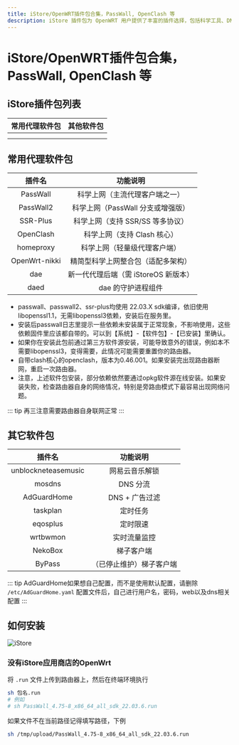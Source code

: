```yaml
---
title: iStore/OpenWRT插件包合集，PassWall, OpenClash 等
description: iStore 插件包为 OpenWRT 用户提供了丰富的插件选择，包括科学工具、DNS 拦截、内网穿透等功能插件，帮助优化网络使用体验。
---
```


# iStore/OpenWRT插件包合集，PassWall, OpenClash 等

## iStore插件包列表

|                                                常用代理软件包                                                |                                                      其他软件包                                                       |
| :----------------------------------------------------------------------------------------------------------: | :-------------------------------------------------------------------------------------------------------------------: |
|    <Pill name="适用于 22.03 版本" link="https://github.com/bcseputetto/Are-u-ok/releases/tag/iStoreOS" />    |    <Pill name="适用于 22.03 版本" link="https://github.com/bcseputetto/Are-u-ok/blob/master/packages/README.md" />    |
| <Pill name="适用于 24.10 版本" link="https://github.com/bcseputetto/Are-u-ok/releases/tag/iStoreOS_24.10" /> | <Pill name="适用于 24.10 版本" link="https://github.com/bcseputetto/Are-u-ok/blob/master/packages_24.10/README.md" /> |

## 常用代理软件包

|    插件名     |               功能说明               |
| :-----------: | :----------------------------------: |
|   PassWall    |    科学上网（主流代理客户端之一）    |
|   PassWall2   |  科学上网（PassWall 分支或增强版）   |
|   SSR-Plus    |   科学上网（支持 SSR/SS 等多协议）   |
|   OpenClash   |     科学上网（支持 Clash 核心）      |
|   homeproxy   |     科学上网（轻量级代理客户端）     |
| OpenWrt-nikki |  精简型科学上网整合包（适配多架构）  |
|      dae      | 新一代代理后端（需 iStoreOS 新版本） |
|     daed      |          dae 的守护进程组件          |

- passwall、passwall2、ssr-plus均使用 22.03.X sdk编译，依旧使用libopenssl1.1，无需libopenssl3依赖，安装后在服务里。
- 安装后passwall日志里提示一些依赖未安装属于正常现象，不影响使用，这些依赖固件里应该都自带的。可以到【系统】-【软件包】-【已安装】里确认。
- 如果你在安装此包前通过第三方软件源安装，可能导致意外的错误，例如本不需要libopenssl3，变得需要，此情况可能需要重置你的路由器。
- 自带clash核心的openclash，版本为0.46.001。如果安装完出现路由器断网，重启一次路由器。
- 注意，上述软件包安装，部分依赖依然要通过opkg软件源在线安装。如果安装失败，检查路由器自身的网络情况，特别是旁路由模式下最容易出现网络问题。

::: tip
再三注意需要路由器自身联网正常
:::

## 其它软件包

|       插件名        |         功能说明         |
| :-----------------: | :----------------------: |
| unblockneteasemusic |      网易云音乐解锁      |
|       mosdns        |         DNS 分流         |
|     AdGuardHome     |      DNS + 广告过滤      |
|      taskplan       |         定时任务         |
|      eqosplus       |         定时限速         |
|      wrtbwmon       |       实时流量监控       |
|       NekoBox       |        梯子客户端        |
|       ByPass        | （已停止维护）梯子客户端 |

::: tip
AdGuardHome如果想自己配置，而不是使用默认配置，请删除 `/etc/AdGuardHome.yaml` 配置文件后，自己进行用户名，密码，web以及dns相关配置
:::

## 如何安装

![iStore](https://i.theojs.cn/docs/68747470733a2f2f63646e2e6a7364656c6976722e6e65742f67682f41554b393532372f4172652d752d6f6b406d61737465722f617070732f696e7374616c6c2e706e67 '下载后，来到iStore应用商店页面，点击手动安装，点击选择上传或者直接拖放文件')

### 没有iStore应用商店的OpenWrt

将 `.run` 文件上传到路由器上，然后在终端环境执行

```sh
sh 包名.run
# 例如
# sh PassWall_4.75-8_x86_64_all_sdk_22.03.6.run
```

如果文件不在当前路径记得填写路径，下例

```sh
sh /tmp/upload/PassWall_4.75-8_x86_64_all_sdk_22.03.6.run
```
